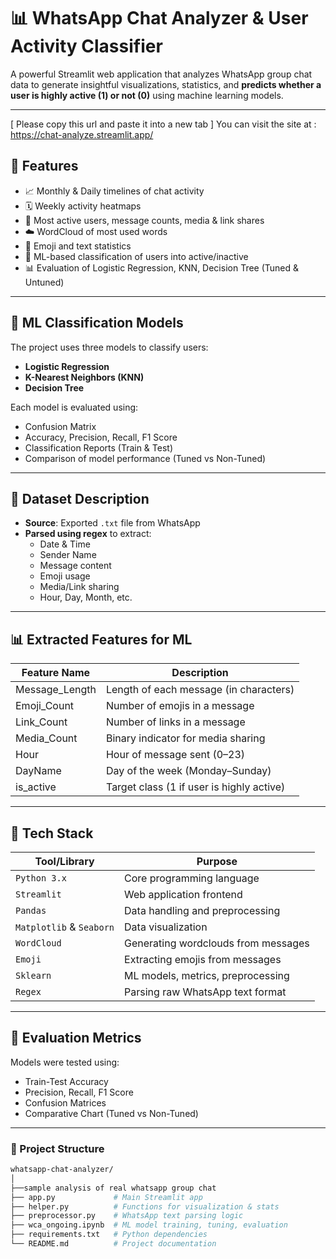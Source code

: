 # 📊 WhatsApp Chat Analyzer & User Activity Classifier

A powerful Streamlit web application that analyzes WhatsApp group chat data to generate insightful visualizations, statistics, and **predicts whether a user is highly active (1) or not (0)** using machine learning models.

---
[ Please copy this url and paste it into a new tab ]
You can visit the site at :
https://chat-analyze.streamlit.app/

## 🚀 Features

- 📈 Monthly & Daily timelines of chat activity  
- 🗓️ Weekly activity heatmaps  
- 🧍 Most active users, message counts, media & link shares  
- ☁️ WordCloud of most used words  
- 🔡 Emoji and text statistics  
- 🤖 ML-based classification of users into active/inactive  
- 📊 Evaluation of Logistic Regression, KNN, Decision Tree (Tuned & Untuned)

---

## 🧠 ML Classification Models

The project uses three models to classify users:
- **Logistic Regression**
- **K-Nearest Neighbors (KNN)**
- **Decision Tree**

Each model is evaluated using:
- Confusion Matrix  
- Accuracy, Precision, Recall, F1 Score  
- Classification Reports (Train & Test)  
- Comparison of model performance (Tuned vs Non-Tuned)

---

## 📁 Dataset Description

- **Source**: Exported `.txt` file from WhatsApp  
- **Parsed using regex** to extract:
  - Date & Time
  - Sender Name
  - Message content
  - Emoji usage
  - Media/Link sharing
  - Hour, Day, Month, etc.

---

## 📊 Extracted Features for ML

| Feature Name      | Description                                  |
|-------------------|----------------------------------------------|
| Message_Length    | Length of each message (in characters)       |
| Emoji_Count       | Number of emojis in a message                |
| Link_Count        | Number of links in a message                 |
| Media_Count       | Binary indicator for media sharing          |
| Hour              | Hour of message sent (0–23)                  |
| DayName           | Day of the week (Monday–Sunday)             |
| is_active         | Target class (1 if user is highly active)    |

---

## 🔧 Tech Stack

| Tool/Library      | Purpose                                      |
|-------------------|----------------------------------------------|
| `Python 3.x`      | Core programming language                    |
| `Streamlit`       | Web application frontend                     |
| `Pandas`          | Data handling and preprocessing              |
| `Matplotlib` & `Seaborn` | Data visualization                  |
| `WordCloud`       | Generating wordclouds from messages          |
| `Emoji`           | Extracting emojis from messages              |
| `Sklearn`         | ML models, metrics, preprocessing            |
| `Regex`           | Parsing raw WhatsApp text format             |

---

## 🧪 Evaluation Metrics

Models were tested using:

- Train-Test Accuracy
- Precision, Recall, F1 Score
- Confusion Matrices
- Comparative Chart (Tuned vs Non-Tuned)

---
### 📁 Project Structure

```bash
whatsapp-chat-analyzer/
│
├──sample analysis of real whatsapp group chat
├── app.py             # Main Streamlit app  
├── helper.py          # Functions for visualization & stats  
├── preprocessor.py    # WhatsApp text parsing logic  
├── wca_ongoing.ipynb  # ML model training, tuning, evaluation  
├── requirements.txt   # Python dependencies  
└── README.md          # Project documentation  

